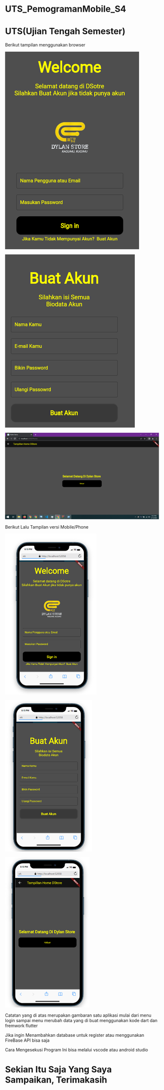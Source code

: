 # UTS_PemogramanMobile_S4

# UTS(Ujian Tengah Semester)






<p>Berikut tampilan menggunakan browser</P>

![Gambar 1](screenshot/1.png)

![Gambar 2](screenshot/2.png)

![Gambar 3](screenshot/3.png)

<p>Berikut Lalu Tampilan versi Mobile/Phone</P>

![Gambar 4](screenshot/4.png)

![Gambar 5](screenshot/5.png)

![Gambar 6](screenshot/6.png)





<p>
    Catatan yang di atas merupakan gambaran satu aplikasi mulai dari menu login sampai menu merubah data yang di buat menggunakan kode dart dan fremwork flutter
</p>

<p>
    Jika ingin Menambahkan database untuk register atau menggunakan FireBase API bisa saja
</p>


<p>
    Cara Mengesekusi Program Ini bisa melalui vscode atau android studio
</p>


<h1> Sekian Itu Saja Yang Saya Sampaikan, Terimakasih</h1>
